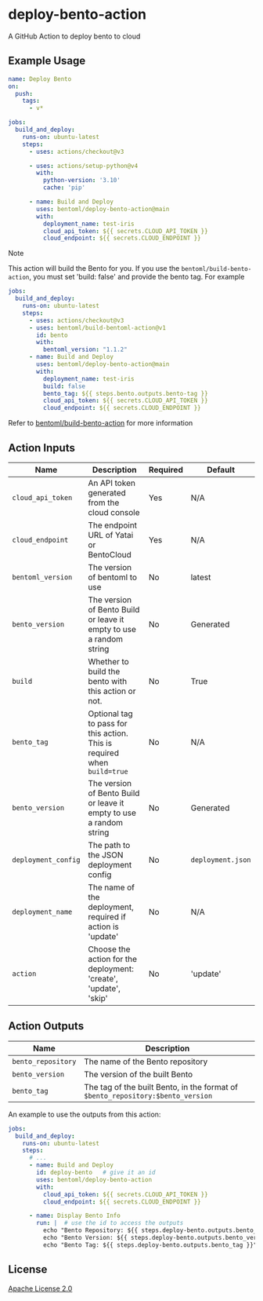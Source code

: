# deploy-bento-action
A GitHub Action to deploy bento to cloud

## Example Usage

```yaml
name: Deploy Bento
on:
  push:
    tags:
      - v*

jobs:
  build_and_deploy:
    runs-on: ubuntu-latest
    steps:
      - uses: actions/checkout@v3

      - uses: actions/setup-python@v4
        with:
          python-version: '3.10'
          cache: 'pip'

      - name: Build and Deploy
        uses: bentoml/deploy-bento-action@main
        with:
          deployment_name: test-iris
          cloud_api_token: ${{ secrets.CLOUD_API_TOKEN }}
          cloud_endpoint: ${{ secrets.CLOUD_ENDPOINT }}
```

> [!NOTE]
> This action will build the Bento for you.
> If you use the `bentoml/build-bento-action`, you must set 'build: false' and provide the bento tag.
> For example
> ```yaml
> jobs:
>   build_and_deploy:
>     runs-on: ubuntu-latest
>     steps:
>       - uses: actions/checkout@v3
>       - uses: bentoml/build-bentoml-action@v1
>         id: bento
>         with:
>           bentoml_version: "1.1.2"
>       - name: Build and Deploy
>         uses: bentoml/deploy-bento-action@main
>         with:
>           deployment_name: test-iris
>           build: false
>           bento_tag: ${{ steps.bento.outputs.bento-tag }}
>           cloud_api_token: ${{ secrets.CLOUD_API_TOKEN }}
>           cloud_endpoint: ${{ secrets.CLOUD_ENDPOINT }}
> ```
>
> Refer to [bentoml/build-bento-action](https://github.com/bentoml/build-bento-action) for more information

## Action Inputs

| Name                | Description                                                              | Required | Default           |
|---------------------|--------------------------------------------------------------------------|----------|-------------------|
| `cloud_api_token`   | An API token generated from the cloud console                            | Yes      | N/A               |
| `cloud_endpoint`    | The endpoint URL of Yatai or BentoCloud                                  | Yes      | N/A               |
| `bentoml_version`   | The version of bentoml to use                                            | No       | latest            |
| `bento_version`     | The version of Bento Build or leave it empty to use a random string      | No       | Generated         |
| `build`             | Whether to build the bento with this action or not.                      | No       | True              |
| `bento_tag`         | Optional tag to pass for this action. This is required when `build=true` | No       | N/A               |
| `bento_version`     | The version of Bento Build or leave it empty to use a random string      | No       | Generated         |
| `deployment_config` | The path to the JSON deployment config                                   | No       | `deployment.json` |
| `deployment_name`   | The name of the deployment, required if action is 'update'               | No       | N/A               |
| `action`            | Choose the action for the deployment: 'create', 'update', 'skip'         | No       | 'update'          |

## Action Outputs

| Name               | Description                                                                     |
| ------------------ | ------------------------------------------------------------------------------- |
| `bento_repository` | The name of the Bento repository                                                |
| `bento_version`    | The version of the built Bento                                                  |
| `bento_tag`        | The tag of the built Bento, in the format of `$bento_repository:$bento_version` |

An example to use the outputs from this action:

```yaml
jobs:
  build_and_deploy:
    runs-on: ubuntu-latest
    steps:
      # ...
      - name: Build and Deploy
        id: deploy-bento   # give it an id
        uses: bentoml/deploy-bento-action
        with:
          cloud_api_token: ${{ secrets.CLOUD_API_TOKEN }}
          cloud_endpoint: ${{ secrets.CLOUD_ENDPOINT }}

      - name: Display Bento Info
        run: |  # use the id to access the outputs
          echo "Bento Repository: ${{ steps.deploy-bento.outputs.bento_repository }}"
          echo "Bento Version: ${{ steps.deploy-bento.outputs.bento_version }}"
          echo "Bento Tag: ${{ steps.deploy-bento.outputs.bento_tag }}"
```

## License

[Apache License 2.0]([LICENSE](https://github.com/bentoml/deploy-bento-action/blob/main/LICENSE))
